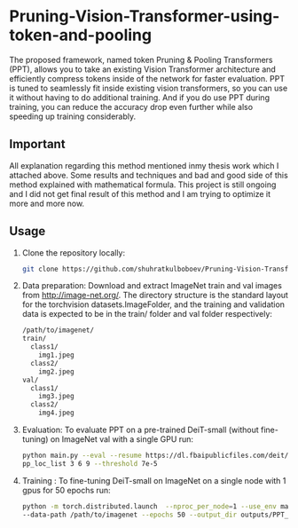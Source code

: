 # Pruning-Vision-Transformer-using-token-and-pooling

The proposed framework, named token Pruning & Pooling Transformers (PPT), allows you to take an existing Vision Transformer architecture and efficiently compress tokens inside of the network for faster evaluation. PPT is tuned to seamlessly fit inside existing vision transformers, so you can use it without having to do additional training. And if you do use PPT during training, you can reduce the accuracy drop even further while also speeding up training considerably.

## Important
All explanation regarding this method mentioned inmy thesis work which I attached above. Some results and techniques and bad and good side of this method explained with mathematical formula. This project is still ongoing and I did not get final result of this method and I am trying to optimize it more and more now.
## Usage
1. Clone the repository locally:
   ```bash
   git clone https://github.com/shuhratkulboboev/Pruning-Vision-Transformer-using-token-and-pooling.git

2. Data preparation:
Download and extract ImageNet train and val images from http://image-net.org/. The directory structure is the standard layout for the torchvision datasets.ImageFolder, and the training and validation data is expected to be in the train/ folder and val folder respectively:
   ```bash
   /path/to/imagenet/
   train/
     class1/
       img1.jpeg
     class2/
       img2.jpeg
   val/
     class1/
       img3.jpeg
     class2/
       img4.jpeg

3. Evaluation:
To evaluate PPT on a pre-trained DeiT-small (without fine-tuning) on ImageNet val with a single GPU run:
   ```bash
   python main.py --eval --resume https://dl.fbaipublicfiles.com/deit/deit_small_patch16_224-cd65a155.pth --model deit_small_patch16_224 --data-path /path/to/imagenet --batch_size 256 --r_tokens 50 -- 
   pp_loc_list 3 6 9 --threshold 7e-5

4. Training :
To fine-tuning DeiT-small on ImageNet on a single node with 1 gpus for 50 epochs run:
   ```bash
   python -m torch.distributed.launch  --nproc_per_node=1 --use_env main.py --resume https://dl.fbaipublicfiles.com/deit/deit_small_patch16_224-cd65a155.pth --model deit_small_patch16_224 --batch_size 256 
   --data-path /path/to/imagenet --epochs 50 --output_dir outputs/PPT_DeiT-S_thr-6e-5_r-50_lr-1e-5 --lr 1e-5 --r_tokens 50 --threshold 6e-5 --pp_loc_list 3 6 9
